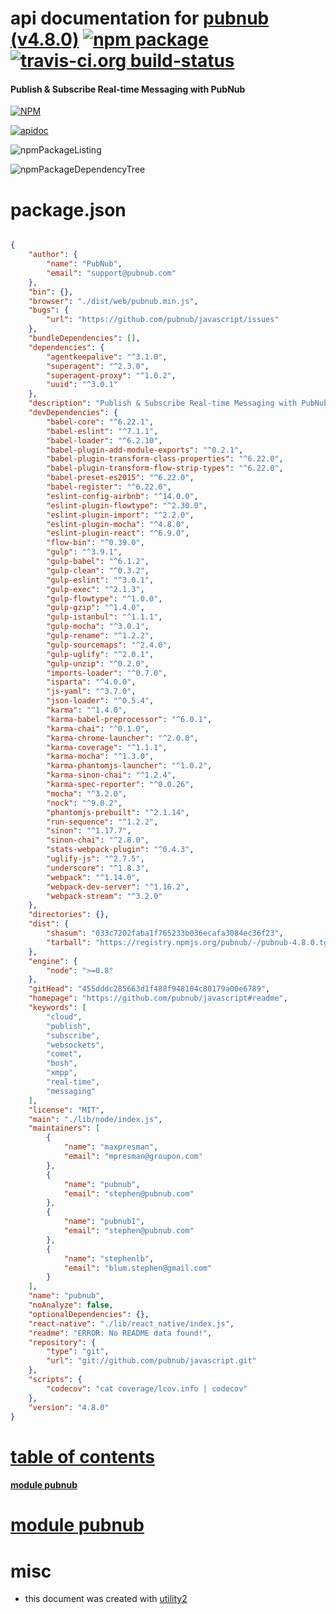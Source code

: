 # api documentation for  [pubnub (v4.8.0)](https://github.com/pubnub/javascript#readme)  [![npm package](https://img.shields.io/npm/v/npmdoc-pubnub.svg?style=flat-square)](https://www.npmjs.org/package/npmdoc-pubnub) [![travis-ci.org build-status](https://api.travis-ci.org/npmdoc/node-npmdoc-pubnub.svg)](https://travis-ci.org/npmdoc/node-npmdoc-pubnub)
#### Publish & Subscribe Real-time Messaging with PubNub

[![NPM](https://nodei.co/npm/pubnub.png?downloads=true)](https://www.npmjs.com/package/pubnub)

[![apidoc](https://npmdoc.github.io/node-npmdoc-pubnub/build/screenCapture.buildNpmdoc.browser._2Fhome_2Ftravis_2Fbuild_2Fnpmdoc_2Fnode-npmdoc-pubnub_2Ftmp_2Fbuild_2Fapidoc.html.png)](https://npmdoc.github.io/node-npmdoc-pubnub/build/apidoc.html)

![npmPackageListing](https://npmdoc.github.io/node-npmdoc-pubnub/build/screenCapture.npmPackageListing.svg)

![npmPackageDependencyTree](https://npmdoc.github.io/node-npmdoc-pubnub/build/screenCapture.npmPackageDependencyTree.svg)



# package.json

```json

{
    "author": {
        "name": "PubNub",
        "email": "support@pubnub.com"
    },
    "bin": {},
    "browser": "./dist/web/pubnub.min.js",
    "bugs": {
        "url": "https://github.com/pubnub/javascript/issues"
    },
    "bundleDependencies": [],
    "dependencies": {
        "agentkeepalive": "^3.1.0",
        "superagent": "^2.3.0",
        "superagent-proxy": "^1.0.2",
        "uuid": "^3.0.1"
    },
    "description": "Publish & Subscribe Real-time Messaging with PubNub",
    "devDependencies": {
        "babel-core": "^6.22.1",
        "babel-eslint": "^7.1.1",
        "babel-loader": "^6.2.10",
        "babel-plugin-add-module-exports": "^0.2.1",
        "babel-plugin-transform-class-properties": "^6.22.0",
        "babel-plugin-transform-flow-strip-types": "^6.22.0",
        "babel-preset-es2015": "^6.22.0",
        "babel-register": "^6.22.0",
        "eslint-config-airbnb": "^14.0.0",
        "eslint-plugin-flowtype": "^2.30.0",
        "eslint-plugin-import": "^2.2.0",
        "eslint-plugin-mocha": "^4.8.0",
        "eslint-plugin-react": "^6.9.0",
        "flow-bin": "^0.39.0",
        "gulp": "^3.9.1",
        "gulp-babel": "^6.1.2",
        "gulp-clean": "^0.3.2",
        "gulp-eslint": "^3.0.1",
        "gulp-exec": "^2.1.3",
        "gulp-flowtype": "^1.0.0",
        "gulp-gzip": "^1.4.0",
        "gulp-istanbul": "^1.1.1",
        "gulp-mocha": "^3.0.1",
        "gulp-rename": "^1.2.2",
        "gulp-sourcemaps": "^2.4.0",
        "gulp-uglify": "^2.0.1",
        "gulp-unzip": "^0.2.0",
        "imports-loader": "^0.7.0",
        "isparta": "^4.0.0",
        "js-yaml": "^3.7.0",
        "json-loader": "^0.5.4",
        "karma": "^1.4.0",
        "karma-babel-preprocessor": "^6.0.1",
        "karma-chai": "^0.1.0",
        "karma-chrome-launcher": "^2.0.0",
        "karma-coverage": "^1.1.1",
        "karma-mocha": "^1.3.0",
        "karma-phantomjs-launcher": "^1.0.2",
        "karma-sinon-chai": "^1.2.4",
        "karma-spec-reporter": "^0.0.26",
        "mocha": "^3.2.0",
        "nock": "^9.0.2",
        "phantomjs-prebuilt": "^2.1.14",
        "run-sequence": "^1.2.2",
        "sinon": "^1.17.7",
        "sinon-chai": "^2.8.0",
        "stats-webpack-plugin": "^0.4.3",
        "uglify-js": "^2.7.5",
        "underscore": "^1.8.3",
        "webpack": "^1.14.0",
        "webpack-dev-server": "^1.16.2",
        "webpack-stream": "^3.2.0"
    },
    "directories": {},
    "dist": {
        "shasum": "033c7202faba1f765233b036ecafa3084ec36f23",
        "tarball": "https://registry.npmjs.org/pubnub/-/pubnub-4.8.0.tgz"
    },
    "engine": {
        "node": ">=0.8"
    },
    "gitHead": "455dddc285663d1f488f948104c80179a00e6789",
    "homepage": "https://github.com/pubnub/javascript#readme",
    "keywords": [
        "cloud",
        "publish",
        "subscribe",
        "websockets",
        "comet",
        "bosh",
        "xmpp",
        "real-time",
        "messaging"
    ],
    "license": "MIT",
    "main": "./lib/node/index.js",
    "maintainers": [
        {
            "name": "maxpresman",
            "email": "mpresman@groupon.com"
        },
        {
            "name": "pubnub",
            "email": "stephen@pubnub.com"
        },
        {
            "name": "pubnub1",
            "email": "stephen@pubnub.com"
        },
        {
            "name": "stephenlb",
            "email": "blum.stephen@gmail.com"
        }
    ],
    "name": "pubnub",
    "noAnalyze": false,
    "optionalDependencies": {},
    "react-native": "./lib/react_native/index.js",
    "readme": "ERROR: No README data found!",
    "repository": {
        "type": "git",
        "url": "git://github.com/pubnub/javascript.git"
    },
    "scripts": {
        "codecov": "cat coverage/lcov.info | codecov"
    },
    "version": "4.8.0"
}
```



# <a name="apidoc.tableOfContents"></a>[table of contents](#apidoc.tableOfContents)

#### [module pubnub](#apidoc.module.pubnub)



# <a name="apidoc.module.pubnub"></a>[module pubnub](#apidoc.module.pubnub)



# misc
- this document was created with [utility2](https://github.com/kaizhu256/node-utility2)
